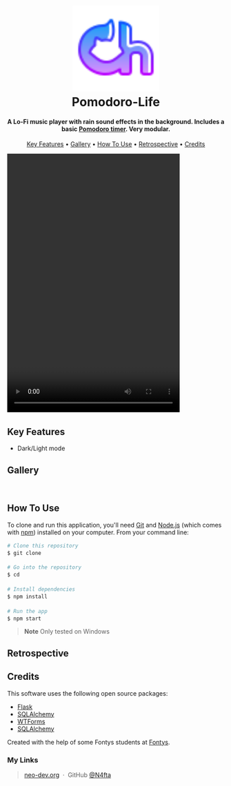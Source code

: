 <h1 align="center">
  <br>
  <!--- cspell:disable-next-line --->
  <img src="readme-images/icons8-chillhop-music-64.png" alt="" width="200">
  <br>
  Pomodoro-Life
  <br>
</h1>

<h4 align="center">A Lo-Fi music player with rain sound effects in the background. Includes a basic <a href="https://en.wikipedia.org/wiki/Pomodoro_Technique" target="_blank">Pomodoro timer</a>. Very modular.</h4>

<!-- Horizontal short Menu (w\ Links) -->
<p align="center">
  <a href="#key-features">Key Features</a> •
  <a href="#gallery">Gallery</a> •
  <a href="#how-to-use">How To Use</a> •
  <a href="#retrospective">Retrospective</a> •
  <a href="#credits">Credits</a>
</p>

<!-- Animated Screenshot-->

<video width="400" height="600" controls>
  <source src="readme-images/LofiPomodoro-Loop.mp4" type="video/mp4">
</video>

## Key Features

- Dark/Light mode

## Gallery

<div align=center>
<img src="https://placehold.co/600x300?text=Screenshot&font=roboto" alt="" width="600">
<img src="https://placehold.co/600x300?text=Screenshot&font=roboto" alt="" width="600">
</div>

## How To Use

To clone and run this application, you'll need [Git](https://git-scm.com) and [Node.js](https://nodejs.org/en/download/) (which comes with [npm](http://npmjs.com)) installed on your computer. From your command line:

```bash
# Clone this repository
$ git clone

# Go into the repository
$ cd

# Install dependencies
$ npm install

# Run the app
$ npm start
```

> **Note**
> Only tested on Windows

## Retrospective

## Credits

This software uses the following open source packages:

- [Flask](https://flask.palletsprojects.com/en/stable/)
- [SQLAlchemy](https://www.sqlalchemy.org/)
- [WTForms](https://pypi.org/project/WTForms/)
- [SQLAlchemy](https://www.sqlalchemy.org/)

Created with the help of some Fontys students at [Fontys](https://www.fontys.nl/).

### My Links

> [neo-dev.org](https://neo-dev.org) &nbsp;&middot;&nbsp;
> GitHub [@N4fta](https://github.com/N4fta)
